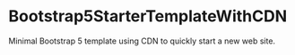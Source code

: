 # Bootstrap5StarterTemplateWithCDN
 Minimal Bootstrap 5 template using CDN to quickly start a new web site.
